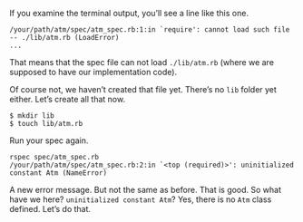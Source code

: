 If you examine the terminal output, you’ll see a line like this one.
```
/your/path/atm/spec/atm_spec.rb:1:in `require': cannot load such file -- ./lib/atm.rb (LoadError)
...
```
That means that the spec file can not load `./lib/atm.rb` (where we are supposed to have our implementation code).

Of course not, we haven’t created that file yet. There’s no `lib` folder yet either. Let’s create all that now.
```
$ mkdir lib
$ touch lib/atm.rb
```
Run your spec again.
```
rspec spec/atm_spec.rb
/your/path/atm/spec/atm_spec.rb:2:in `<top (required)>': uninitialized constant Atm (NameError)
```
A new error message. But not the same as before. That is good. So what have we here? `uninitialized constant Atm`? Yes, there is no `Atm` class defined. Let’s do that.